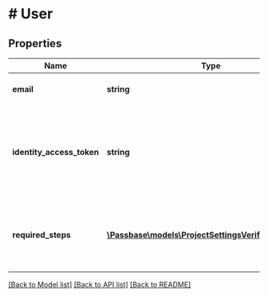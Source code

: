 # # User

## Properties

Name | Type | Description | Notes
------------ | ------------- | ------------- | -------------
**email** | **string** | Email with which the user was created | [optional] 
**identity_access_token** | **string** | Access token in the shape of a JsonWebToken used as a Bearer token when submitting identity data | [optional] 
**required_steps** | [**\Passbase\models\ProjectSettingsVerificationSteps[]**](ProjectSettingsVerificationSteps.md) | List of the steps through which the user must go through to complete their verification | [optional] 

[[Back to Model list]](../../README.md#documentation-for-models) [[Back to API list]](../../README.md#documentation-for-api-endpoints) [[Back to README]](../../README.md)


